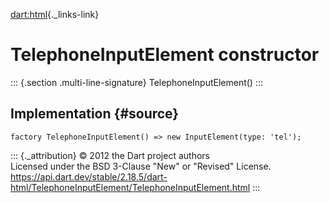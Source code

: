 [dart:html](../../dart-html/dart-html-library){._links-link}

TelephoneInputElement constructor
=================================

::: {.section .multi-line-signature}
TelephoneInputElement()
:::

Implementation {#source}
--------------

``` {.language-dart data-language="dart"}
factory TelephoneInputElement() => new InputElement(type: 'tel');
```

::: {._attribution}
© 2012 the Dart project authors\
Licensed under the BSD 3-Clause \"New\" or \"Revised\" License.\
<https://api.dart.dev/stable/2.18.5/dart-html/TelephoneInputElement/TelephoneInputElement.html>
:::
